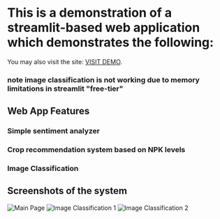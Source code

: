 # This is a demonstration of a streamlit-based web application which demonstrates the following:
You may also visit the site: [VISIT DEMO](https://iteqmtproject.streamlit.app).

### note image classification is not working due to memory limitations in streamlit "free-tier"

## Web App Features

### Simple sentiment analyzer
### Crop recommendation system based on NPK levels
### Image Classification

## Screenshots of the system

![Main Page](https://github.com/koalatech/streamlit_web_app/assets/9511244/94c6d9f5-69f8-43b5-b98a-a8af973d5a77)
![Image Classification 1](https://github.com/koalatech/streamlit_web_app/assets/9511244/59be6bd5-2489-4827-871a-b158085c513d)
![Image Classification 2](https://github.com/koalatech/streamlit_web_app/assets/9511244/fc3b3a1d-d8d0-45c5-9bb9-0dcae11d5339)
